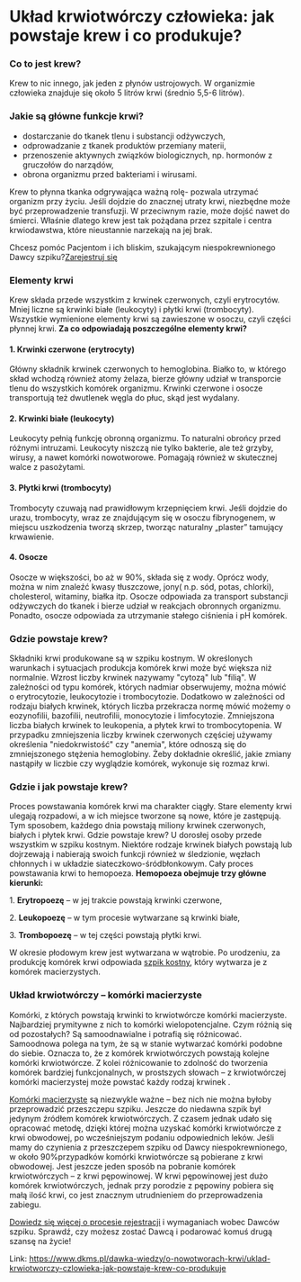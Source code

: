 # Układ krwiotwórczy człowieka: jak powstaje krew i co produkuje?

### Co to jest krew?


Krew to nic innego, jak jeden z płynów ustrojowych. W organizmie człowieka znajduje się około 5 litrów krwi (średnio 5,5\-6 litrów). 


### Jakie są główne funkcje krwi?


* dostarczanie do tkanek tlenu i substancji odżywczych,
* odprowadzanie z tkanek produktów przemiany materii,
* przenoszenie aktywnych związków biologicznych, np. hormonów z gruczołów do narządów,
* obrona organizmu przed bakteriami i wirusami.


Krew to płynna tkanka odgrywająca ważną rolę\- pozwala utrzymać organizm przy życiu. Jeśli dojdzie do znacznej utraty krwi, niezbędne może być przeprowadzenie transfuzji. W przeciwnym razie, może dojść nawet do śmierci. Właśnie dlatego krew jest tak pożądana przez szpitale i centra krwiodawstwa, które nieustannie narzekają na jej brak.


Chcesz pomóc Pacjentom i ich bliskim, szukającym niespokrewnionego Dawcy szpiku?[Zarejestruj się](/zarejestruj-sie-teraz "Zarejestruj sie teraz")
### Elementy krwi


Krew składa przede wszystkim z krwinek czerwonych, czyli erytrocytów. Mniej liczne są krwinki białe (leukocyty) i płytki krwi (trombocyty). Wszystkie wymienione elementy krwi są zawieszone w osoczu, czyli części płynnej krwi. **Za co odpowiadają poszczególne elementy krwi?**


#### 1\. **Krwinki czerwone (erytrocyty)**


Główny składnik krwinek czerwonych to hemoglobina. Białko to, w którego skład wchodzą również atomy żelaza, bierze główny udział w transporcie tlenu do wszystkich komórek organizmu. Krwinki czerwone i osocze transportują też dwutlenek węgla do płuc, skąd jest wydalany.


#### 2\. Krwinki białe (leukocyty)


Leukocyty pełnią funkcję obronną organizmu. To naturalni obrońcy przed różnymi intruzami. Leukocyty niszczą nie tylko bakterie, ale też grzyby, wirusy, a nawet komórki nowotworowe. Pomagają również w skutecznej walce z pasożytami.


#### 3\. Płytki krwi (trombocyty)


Trombocyty czuwają nad prawidłowym krzepnięciem krwi. Jeśli dojdzie do urazu, trombocyty, wraz ze znajdującym się w osoczu fibrynogenem, w miejscu uszkodzenia tworzą skrzep, tworząc naturalny „plaster” tamujący krwawienie.


#### 4\. Osocze


Osocze w większości, bo aż w 90%, składa się z wody. Oprócz wody, można w nim znaleźć kwasy tłuszczowe, jony( n.p. sód, potas, chlorki), cholesterol, witaminy, białka itp. Osocze odpowiada za transport substancji odżywczych do tkanek i bierze udział w reakcjach obronnych organizmu. Ponadto, osocze odpowiada za utrzymanie stałego ciśnienia i pH komórek.


### Gdzie powstaje krew?


Składniki krwi produkowane są w szpiku kostnym. W określonych warunkach i sytuacjach produkcja komórek krwi może być większa niż normalnie. Wzrost liczby krwinek nazywamy "cytozą" lub "filią". W zależności od typu komórek, których nadmiar obserwujemy, można mówić o erytrocytozie, leukocytozie i trombocytozie. Dodatkowo w zależności od rodzaju białych krwinek, których liczba przekracza normę mówić możemy o eozynofilii, bazofilii, neutrofilii, monocytozie i limfocytozie. Zmniejszona liczba białych krwinek to leukopenia, a płytek krwi to trombocytopenia. W przypadku zmniejszenia liczby krwinek czerwonych częściej używamy określenia "niedokrwistość" czy "anemia", które odnoszą się do zmniejszonego stężenia hemoglobiny. Żeby dokładnie określić, jakie zmiany nastąpiły w liczbie czy wyglądzie komórek, wykonuje się rozmaz krwi.


### Gdzie i jak powstaje krew?


Proces powstawania komórek krwi ma charakter ciągły. Stare elementy krwi ulegają rozpadowi, a w ich miejsce tworzone są nowe, które je zastępują. Tym sposobem, każdego dnia powstają miliony krwinek czerwonych, białych i płytek krwi. Gdzie powstaje krew? U dorosłej osoby przede wszystkim w szpiku kostnym. Niektóre rodzaje krwinek białych powstają lub dojrzewają i nabierają swoich funkcji również w śledzionie, węzłach chłonnych i w układzie siateczkowo\-śródbłonkowym. Cały proces powstawania krwi to hemopoeza. **Hemopoeza obejmuje trzy główne kierunki:**


1\. **Erytropoezę** – w jej trakcie powstają krwinki czerwone,


2\. **Leukopoezę** – w tym procesie wytwarzane są krwinki białe,


3\. **Trombopoezę** – w tej części powstają płytki krwi.


W okresie płodowym krew jest wytwarzana w wątrobie. Po urodzeniu, za produkcję komórek krwi odpowiada [szpik kostny](https://www.dkms.pl/pl/szpik-kostny-jak-pracuje-fabryka-krwinek), który wytwarza je z komórek macierzystych.


### Układ krwiotwórczy – komórki macierzyste


Komórki, z których powstają krwinki to krwiotwórcze komórki macierzyste. Najbardziej prymitywne z nich to komórki wielopotencjalne. Czym różnią się od pozostałych? Są samoodnawialne i potrafią się różnicować. Samoodnowa polega na tym, że są w stanie wytwarzać komórki podobne do siebie. Oznacza to, że z komórek krwiotwórczych powstają kolejne komórki krwiotwórcze. Z kolei różnicowanie to zdolność do tworzenia komórek bardziej funkcjonalnych, w prostszych słowach – z krwiotwórczej komórki macierzystej może powstać każdy rodzaj krwinek .


[Komórki macierzyste](https://www.dkms.pl/pl/szpik-czy-komorki-macierzyste) są niezwykle ważne – bez nich nie można byłoby przeprowadzić przeszczepu szpiku. Jeszcze do niedawna szpik był jedynym źródłem komórek krwiotwórczych. Z czasem jednak udało się opracować metodę, dzięki której można uzyskać komórki krwiotwórcze z krwi obwodowej, po wcześniejszym podaniu odpowiednich leków. Jeśli mamy do czynienia z przeszczepem szpiku od Dawcy niespokrewnionego, w około 90%przypadków komórki krwiotwórcze są pobierane z krwi obwodowej. Jest jeszcze jeden sposób na pobranie komórek krwiotwórczych – z krwi pępowinowej. W krwi pępowinowej jest dużo komórek krwiotwórczych, jednak przy porodzie z pępowiny pobiera się małą ilość krwi, co jest znacznym utrudnieniem do przeprowadzenia zabiegu.


[Dowiedz się więcej o procesie rejestracji](https://www.dkms.pl/dawka-wiedzy/o-rejestracji) i wymaganiach wobec Dawców szpiku. Sprawdź, czy możesz zostać Dawcą i podarować komuś drugą szansę na życie!



Link: https://www.dkms.pl/dawka-wiedzy/o-nowotworach-krwi/uklad-krwiotworczy-czlowieka-jak-powstaje-krew-co-produkuje
